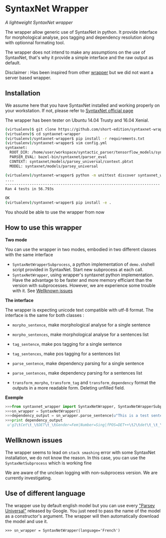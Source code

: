 # SyntaxNet Wrapper

*A lightweight SyntaxNet wrapper*

The wrapper allow generic use of SyntaxNet in python. It provide interface for morphological analyse, pos tagging and dependency resolution along with optionnal formating tool.

The wrapper does not intend to make any assumptions on the use of SyntaxNet, that's why it provide a simple interface and the raw output as default.

Disclaimer : Has been inspired from other [wrapper](https://github.com/JoshData/parsey-mcparseface-server) but we did not want a server based wrapper.

## Installation

We assume here that you have SyntaxNet installed and working properly on your workstation. If not, please refer to [SyntaxNet official page](https://github.com/tensorflow/models/tree/master/syntaxnet)

The wrapper has been tester on Ubuntu 14.04 Trusty and 16.04 Xenial.

```bash
(virtualenv)$ git clone https://github.com/short-edition/syntaxnet-wrapper.git
(virtualenv)$ cd syntaxnet-wrapper
(virtualenv)/syntaxnet-wrapper$ pip install -r requirements.txt
(virtualenv)/syntaxnet-wrapper$ vim config.yml
syntaxnet:
  ROOT_DIR: /home/user/workspace/syntactic_parser/tensorflow_models/syntaxnet
  PARSER_EVAL: bazel-bin/syntaxnet/parser_eval
  CONTEXT: syntaxnet/models/parsey_universal/context.pbtxt
  MODEL: syntaxnet/models/parsey_universal

(virtualenv)/syntaxnet-wrapper$ python -m unittest discover syntaxnet_wrapper
....
----------------------------------------------------------------------
Ran 4 tests in 56.793s

OK
(virtualenv)/syntaxnet-wrapper$ pip install -e .
```
You should be able to use the wrapper from now

## How to use this wrapper

**Two mode**

You can use the wrapper in two modes, embodied in two different classes with the same interface
* `SyntaxNetWrapperSubprocess`, a python implementation of `demo.sh`shell script provided in SyntaxNet. Start new subprocess at each call.
* `SyntaxNetWrapper`, using wrapper's syntaxnet python implementation. Have the advantage to be faster and more memory efficiant than the version with subprocesses. However, we are experience some trouble with it. See [Wellknown issues]()

**The interface**

The wrapper is expecting unicode text compatible with utf-8 format.
The interface is the same for both classes :
* `morpho_sentence`, make morphological analyse for a single sentence
* `morpho_sentences`, make morphological analyse for a sentences list
* `tag_sentence`, make pos tagging for a single sentence
* `tag_sentences`, make pos tagging for a sentences list
* `parse_sentence`, make dependency parsing for a single sentence
* `parse_sentences`, make dependency parsing for a sentences list

* `transform_morpho`, `transform_tag` and `transform_dependency` format the outputs in a more readable form. Deleting unfilled field.


**Exemple**

```python
>>>from syntaxnet_wrapper import SyntaxNetWrapper, SyntaxNetWrapperSubprocess
>>>sn_wrapper = SyntaxNetWrapper()
>>>dependency_output = sn_wrapper.parse_sentence(u"This is a test sentence")
>>>print dependency_output
 u'g1\tCet\t_\tDET\t_\tGender=Fem|Number=Sing|fPOS=DET++\t2\tdet\t_\t_\n2\tphrase\t_\tNOUN\t_\tGender=Fem|Number=Sing|fPOS=NOUN++\t5\tnsubj\t_\t_\n3\test\t_\tVERB\t_\tMood=Ind|Number=Sing|Person=3|Tense=Pres|VerbForm=Fin|fPOS=VERB++\t5\tcop\t_\t_\n4\tun\t_\tDET\t_\tDefinite=Ind|Gender=Masc|Number=Sing|PronType=Dem|fPOS=DET++\t5\tdet\t_\t_\n5\ttest\t_\tNOUN\t_\tGender=Masc|Number=Sing|fPOS=NOUN++\t0\tROOT\t_\t_\n\n'
```

## Wellknown issues

The wrapper seems to lead on `stack smashing` error with some SyntaxNet installation, we do not know the reason. In this case, you can use the `SyntaxNetSubprocess` which is working fine

We are aware of the unclean logging with non-subprocess version. We are currently investigating.

## Use of different language

The wrapper use by default english model but you can use every ["Parsey Universal"](https://github.com/tensorflow/models/blob/master/syntaxnet/g3doc/universal.md) released by Google. You just need to pass the name of the model as a constructor's argument. The wrapper will then automatically download the model and use it.

`>>> sn_wrapper = SyntaxNetWrapper(language='French')`
